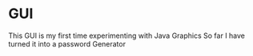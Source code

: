 # GUI

This GUI is my first time experimenting with Java Graphics
So far I have turned it into a password Generator

